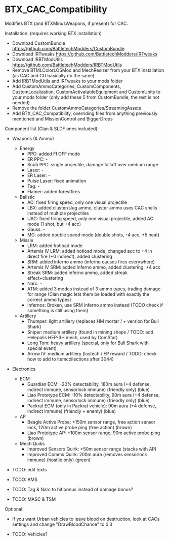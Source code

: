 # BTX_CAC_Compatibility

Modifies BTX (and BTXMinusWeapons, if present) for CAC.

Installation: (requires working BTX installation)
 - Download CustomBundle https://github.com/BattletechModders/CustomBundle
 - Download IRTweaks https://github.com/BattletechModders/IRTweaks
 - Download IRBTModUtils https://github.com/BattletechModders/IRBTModUtils
 - Remove BTMLColorLOSMod and MechResizer from your BTX installation (as CAC and CU basically do the same)
 - Add IRBTModUtils and IRTweaks to your mods folder
 - Add CustomAmmoCategories, CustomComponents, CustomLocalization, CustomActivatableEquipment and CustomUnits to your mods folder (only add these 5 from CustomBundle, the rest is not needed)
 - Remove the folder CustomAmmoCategories/StreamingAssets
 - Add BTX_CAC_Compatibility, overriding files from anything previously mentioned and MissionControl and BiggerDrops


Component list (Clan & SLDF ones included):
- Weapons (& Ammo)
    - Energy
        - PPC: added FI OFF mode
        - ER PPC: -
        - Snub PPC: single projectile, damage falloff over medium range
        - Laser: -
        - ER Laser: -
        - Pulse Laser: fixed animation
        - Tag: -
        - Flamer: added forestfires
    - Balistic
        - AC: fixed firing speed, only one visual projectile
        - LBX: added cluster/slug ammo, cluster ammo uses CAC shells instead of multiple projectiles
        - UAC: fixed firing speed, only one visual projectile, added AC mode (1 shot, but +4 acc)
        - Gauss: -
        - MG: added double speed mode (double shots, -4 acc, +5 heat)
    - Missle
        - LRM: added hotload mode
        - Artemis IV LRM: added hotload mode, changed acc to +4 in direct fire (+0 indirect), added clustering
        - SRM: added inferno ammo (inferno causes fires everywhere)
        - Artemis IV SRM: added inferno ammo, added clustering, +4 acc
        - Streak SRM: added inferno ammo, added streak effect+clustering
        - Narc: -
        - ATM: added 3 modes instead of 3 ammo types, trading damage for range (Clan magic lets them be loaded with exactly the correct ammo types)
        - Infernos: Broken, use SRM inferno ammo instead (TODO check if something is still using them)
    - Artillery
        - Thumper: light artillery (replaces HM mortar / + version for Bull Shark)
        - Sniper: medium artillery (found in mining shops / TODO: add Helepolis HEP-3H mech, used by ComStar)
        - Long Tom: heavy artillery (special, only for Bull Shark with special event)
        - Arrow IV: medium artillery (lostech / FP reward / TODO: check how to add to itemcollections after 3044)
- Electronics
    - ECM
        - Guardian ECM: -20% detectability, 180m aura (+4 defense, indirect immune, sensorlock immune) (friendly only) (blue)
        - Liao Prototype ECM: -10% detectability, 90m aura (+4 defense, indirect immune, sensorlock immune) (friendly only) (blue)
        - Packrat ECM (only in Packrat vehicle): 90m aura (+4 defense, indirect immune) (friendly + enemy) (blue)
    - AP
        - Beagle Active Probe: +150m sensor range, free action sensor lock, 120m active probe ping (free action) (brown)
        - Liao Prototype AP: +100m sensor range, 90m active probe ping (brown)
    - Mech Quiks
        - Improved Sensors Quirk: +50m sensor range (stacks with AP)
        - Improved Comms Quirk: 200m aura (removes sensorlock immune) (hostile only) (green)
 
 - TODO: edit texts
 - TODO: AMS
 - TODO: Tag & Narc to hit bonus instead of damage bonus?
 - TODO: MASC & TSM

Optional:
 - If you want Urban vehicles to leave blood on destruction, look at CACs settings and change "DrawBloodChance" to 0.3
 
 - TODO: Vehicles?

